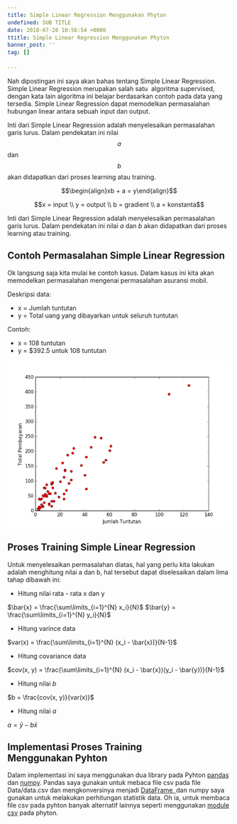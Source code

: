 ```yaml
---
title: Simple Linear Regression Menggunakan Phyton
undefined: SUB TITLE
date: 2018-07-28 10:56:54 +0000
ttitle: Simple Linear Regression Menggunakan Phyton
banner_post: ''
tag: []

---
```

Nah dipostingan ini saya akan bahas tentang Simple Linear Regression. Simple Linear Regression merupakan salah satu  algoritma supervised, dengan kata lain algoritma ini belajar berdasarkan contoh pada data yang tersedia. Simple Linear Regression dapat memodelkan permasalahan hubungan linear antara sebuah input dan output.

Inti dari Simple Linear Regression adalah menyelesaikan permasalahan garis lurus. Dalam pendekatan ini nilai $$a$$ dan $$b$$ akan didapatkan dari proses learning atau training.

$$\begin{align}xb + a = y\end{align}$$

$$x = input \\ y = output \\ b = gradient \\ a = konstanta$$

Inti dari Simple Linear Regression adalah menyelesaikan permasalahan garis lurus. Dalam pendekatan ini nilai $a$ dan $b$ akan didapatkan dari proses learning atau training.

## Contoh Permasalahan Simple Linear Regression

Ok langsung saja kita mulai ke contoh kasus. Dalam kasus ini kita akan memodelkan permasalahan mengenai permasalahan asuransi mobil.

Deskripsi data:

* x = Jumlah tuntutan
* y = Total uang yang dibayarkan untuk seluruh tuntutan

Contoh:

* x = 108 tuntutan
* y = $392.5 untuk 108 tuntutan

![Penyebaran data](/assets/DataRelation.png "Penyebaran data")

## Proses Training Simple Linear Regression

Untuk menyelesaikan permasalahan diatas, hal yang perlu kita lakukan adalah menghitung nilai a dan b, hal tersebut dapat diselesaikan dalam lima tahap dibawah ini:

* Hitung nilai rata - rata x dan y
 
 $\bar{x} = \frac{\sum\limits_{i=1}^{N} x_i}{N}$
 $\bar{y} = \frac{\sum\limits_{i=1}^{N} y_i}{N}$
 
 * Hitung varince data
 
 $var(x) = \frac{\sum\limits_{i=1}^{N} (x_i - \bar{x})}{N-1}$
 
 * Hitung covariance data
 
 $cov(x, y) = \frac{\sum\limits_{i=1}^{N} (x_i - \bar{x})(y_i - \bar{y})}{N-1}$
 
 * Hitung nilai $b$
 
 $b = \frac{cov(x, y)}{var(x)}$
 
 * Hitung nilai $a$
 
 $a = \bar{y} - b \bar{x}$

  ## Implementasi Proses Training Menggunakan Pyhton

  Dalam implementasi ini saya menggunakan dua library pada Pyhton [pandas ](http://pandas.pydata.org/pandas-docs/stable/index.html)dan [numpy](http://www.numpy.org/). Pandas saya gunakan untuk mebaca file csv pada file Data/data.csv dan mengkonversinya menjadi [DataFrame  ](http://pandas.pydata.org/pandas-docs/stable/generated/pandas.DataFrame.html)dan numpy saya gunakan untuk melakukan perhitungan statistik data. Oh ia, untuk membaca file csv pada pyhton banyak alternatif lainnya seperti menggunakan [module csv](https://docs.python.org/2/library/csv.html) pada phyton.